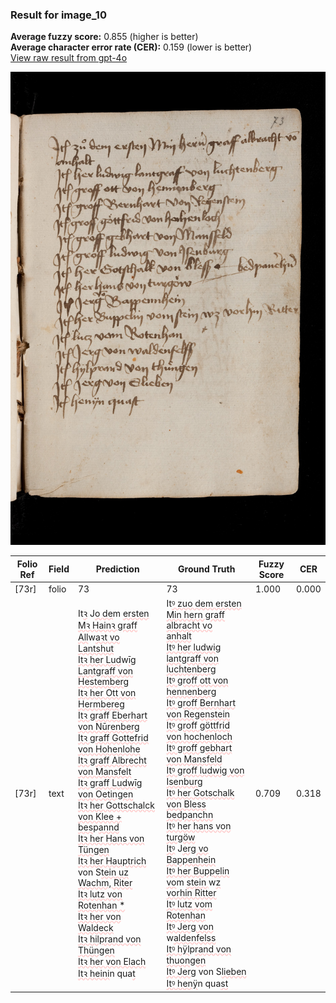 ### Result for image_10
**Average fuzzy score:** 0.855 (higher is better)<br>**Average character error rate (CER):** 0.159 (lower is better)<br>[View raw result from gpt-4o](https://github.com/RISE-UNIBAS/humanities_data_benchmark/blob/main/results/2025-10-24/T0275/request_T0275_image_10.json)

<img src="https://github.com/RISE-UNIBAS/humanities_data_benchmark/blob/main/benchmarks/medieval_manuscripts/images/image_10.jpg?raw=true" alt="image_10" width="800px">

<style>
.diff { text-decoration: underline; text-decoration-color: #ffcccc; text-decoration-style: wavy; }
</style>

| Folio Ref | Field | Prediction | Ground Truth | Fuzzy Score | CER |
|-----------|-------|------------|--------------|-------------|-----|
| [73r] | folio | 73 | 73 | 1.000 | 0.000 |
| [73r] | text | It<span class="diff">ꝛ</span> J<span class="diff">o de</span>m <span class="diff">ersten Mꝛ Hainꝛ graff All</span>w<span class="diff">aꝛt vo<br>Lantshut<br>Itꝛ her Lud</span>w<span class="diff">īg Lantgraff von Hestemberg<br>Itꝛ her Ott von Hermbereg<br>Itꝛ graff Eberhart von Nūrenberg<br>Itꝛ graff Gottefrid von Hohenlohe<br>Itꝛ graff Albrecht von Mansfelt<br>Itꝛ graff Ludwīg von Oetingen<br>Itꝛ her Gottschalck von Klee + bes</span>p<span class="diff">annd<br>Itꝛ her Hans von Tüngen<br>Itꝛ her Hauptrich</span> von S<span class="diff">tein uz Wachm, Riter<br>Itꝛ lutz von Rotenhan *<br>Itꝛ her von Waldeck<br>Itꝛ hilprand von Thüngen<br>Itꝛ her von Elach<br>Itꝛ heini</span>n qua<span class="diff">t</span> | It<span class="diff">ꝰ zuo dem ersten Min hern graff albracht vo<br> anhalt<br> Itꝰ her ludwig lantgraff von luchtenberg<br> Itꝰ groff ott von hennenberg<br> Itꝰ groff Bernhart von Regenstein<br> Itꝰ groff göttfrid von hochenloch<br>  Itꝰ groff gebhart von Mansfeld<br> Itꝰ groff ludwig von Isenburg<br> Itꝰ her Gotschalk von Bless bedpanchn<br> Itꝰ her hans von turgöw<br> Itꝰ</span> J<span class="diff">erg vo Bappenhein<br> Itꝰ her Buppelin vo</span>m <span class="diff">stein </span>w<span class="diff">z vorhin Ritter<br> Itꝰ lutz vom Rotenhan<br> Itꝰ Jerg von </span>w<span class="diff">aldenfelss<br> Itꝰ hÿl</span>p<span class="diff">rand von thuongen<br> Itꝰ Jerg</span> von S<span class="diff">lieben<br> Itꝰ henÿ</span>n qua<span class="diff">st</span> | 0.709 | 0.318 |
